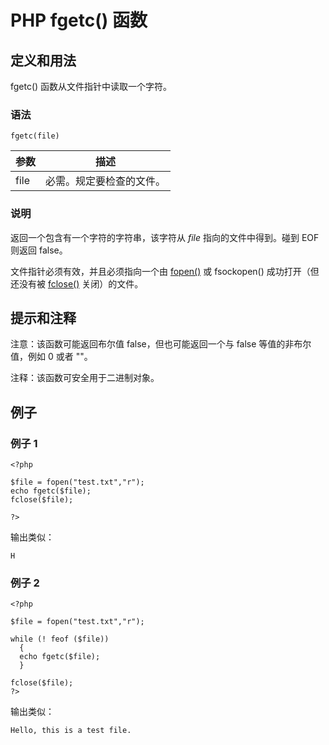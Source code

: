 # PHP fgetc() 函数



## 定义和用法

fgetc() 函数从文件指针中读取一个字符。

### 语法

```
fgetc(file)
```

| 参数 | 描述 |
| --- | --- |
| file | 必需。规定要检查的文件。 |

### 说明

返回一个包含有一个字符的字符串，该字符从 _file_ 指向的文件中得到。碰到 EOF 则返回 false。

文件指针必须有效，并且必须指向一个由 [fopen()](/php/func_filesystem_fopen.asp "PHP fopen() 函数") 或 fsockopen() 成功打开（但还没有被 [fclose()](/php/func_filesystem_fclose.asp "PHP fclose() 函数") 关闭）的文件。

## 提示和注释

注意：该函数可能返回布尔值 false，但也可能返回一个与 false 等值的非布尔值，例如 0 或者 ""。

注释：该函数可安全用于二进制对象。

## 例子

### 例子 1

```
<?php

$file = fopen("test.txt","r");
echo fgetc($file);
fclose($file);

?>
```

输出类似：

```
H
```

### 例子 2

```
<?php

$file = fopen("test.txt","r");

while (! feof ($file))
  {
  echo fgetc($file);
  }

fclose($file);
?>
```

输出类似：

```
Hello, this is a test file.
```



